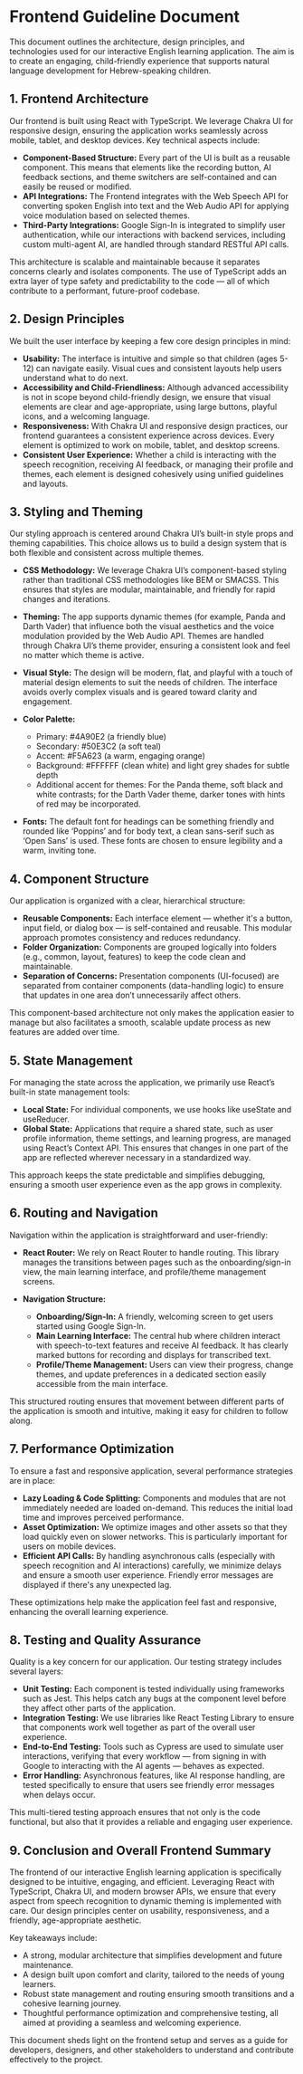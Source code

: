 # Frontend Guideline Document

This document outlines the architecture, design principles, and technologies used for our interactive English learning application. The aim is to create an engaging, child-friendly experience that supports natural language development for Hebrew-speaking children.

## 1. Frontend Architecture

Our frontend is built using React with TypeScript. We leverage Chakra UI for responsive design, ensuring the application works seamlessly across mobile, tablet, and desktop devices. Key technical aspects include:

*   **Component-Based Structure:** Every part of the UI is built as a reusable component. This means that elements like the recording button, AI feedback sections, and theme switchers are self-contained and can easily be reused or modified.
*   **API Integrations:** The Frontend integrates with the Web Speech API for converting spoken English into text and the Web Audio API for applying voice modulation based on selected themes.
*   **Third-Party Integrations:** Google Sign-In is integrated to simplify user authentication, while our interactions with backend services, including custom multi-agent AI, are handled through standard RESTful API calls.

This architecture is scalable and maintainable because it separates concerns clearly and isolates components. The use of TypeScript adds an extra layer of type safety and predictability to the code — all of which contribute to a performant, future-proof codebase.

## 2. Design Principles

We built the user interface by keeping a few core design principles in mind:

*   **Usability:** The interface is intuitive and simple so that children (ages 5-12) can navigate easily. Visual cues and consistent layouts help users understand what to do next.
*   **Accessibility and Child-Friendliness:** Although advanced accessibility is not in scope beyond child-friendly design, we ensure that visual elements are clear and age-appropriate, using large buttons, playful icons, and a welcoming language.
*   **Responsiveness:** With Chakra UI and responsive design practices, our frontend guarantees a consistent experience across devices. Every element is optimized to work on mobile, tablet, and desktop screens.
*   **Consistent User Experience:** Whether a child is interacting with the speech recognition, receiving AI feedback, or managing their profile and themes, each element is designed cohesively using unified guidelines and layouts.

## 3. Styling and Theming

Our styling approach is centered around Chakra UI’s built-in style props and theming capabilities. This choice allows us to build a design system that is both flexible and consistent across multiple themes.

*   **CSS Methodology:** We leverage Chakra UI’s component-based styling rather than traditional CSS methodologies like BEM or SMACSS. This ensures that styles are modular, maintainable, and friendly for rapid changes and iterations.

*   **Theming:** The app supports dynamic themes (for example, Panda and Darth Vader) that influence both the visual aesthetics and the voice modulation provided by the Web Audio API. Themes are handled through Chakra UI’s theme provider, ensuring a consistent look and feel no matter which theme is active.

*   **Visual Style:** The design will be modern, flat, and playful with a touch of material design elements to suit the needs of children. The interface avoids overly complex visuals and is geared toward clarity and engagement.

*   **Color Palette:**

    *   Primary: #4A90E2 (a friendly blue)
    *   Secondary: #50E3C2 (a soft teal)
    *   Accent: #F5A623 (a warm, engaging orange)
    *   Background: #FFFFFF (clean white) and light grey shades for subtle depth
    *   Additional accent for themes: For the Panda theme, soft black and white contrasts; for the Darth Vader theme, darker tones with hints of red may be incorporated.

*   **Fonts:** The default font for headings can be something friendly and rounded like ‘Poppins’ and for body text, a clean sans-serif such as ‘Open Sans’ is used. These fonts are chosen to ensure legibility and a warm, inviting tone.

## 4. Component Structure

Our application is organized with a clear, hierarchical structure:

*   **Reusable Components:** Each interface element — whether it's a button, input field, or dialog box — is self-contained and reusable. This modular approach promotes consistency and reduces redundancy.
*   **Folder Organization:** Components are grouped logically into folders (e.g., common, layout, features) to keep the code clean and maintainable.
*   **Separation of Concerns:** Presentation components (UI-focused) are separated from container components (data-handling logic) to ensure that updates in one area don’t unnecessarily affect others.

This component-based architecture not only makes the application easier to manage but also facilitates a smooth, scalable update process as new features are added over time.

## 5. State Management

For managing the state across the application, we primarily use React’s built-in state management tools:

*   **Local State:** For individual components, we use hooks like useState and useReducer.
*   **Global State:** Applications that require a shared state, such as user profile information, theme settings, and learning progress, are managed using React’s Context API. This ensures that changes in one part of the app are reflected wherever necessary in a standardized way.

This approach keeps the state predictable and simplifies debugging, ensuring a smooth user experience even as the app grows in complexity.

## 6. Routing and Navigation

Navigation within the application is straightforward and user-friendly:

*   **React Router:** We rely on React Router to handle routing. This library manages the transitions between pages such as the onboarding/sign-in view, the main learning interface, and profile/theme management screens.

*   **Navigation Structure:**

    *   **Onboarding/Sign-In:** A friendly, welcoming screen to get users started using Google Sign-In.
    *   **Main Learning Interface:** The central hub where children interact with speech-to-text features and receive AI feedback. It has clearly marked buttons for recording and displays for transcribed text.
    *   **Profile/Theme Management:** Users can view their progress, change themes, and update preferences in a dedicated section easily accessible from the main interface.

This structured routing ensures that movement between different parts of the application is smooth and intuitive, making it easy for children to follow along.

## 7. Performance Optimization

To ensure a fast and responsive application, several performance strategies are in place:

*   **Lazy Loading & Code Splitting:** Components and modules that are not immediately needed are loaded on-demand. This reduces the initial load time and improves perceived performance.
*   **Asset Optimization:** We optimize images and other assets so that they load quickly even on slower networks. This is particularly important for users on mobile devices.
*   **Efficient API Calls:** By handling asynchronous calls (especially with speech recognition and AI interactions) carefully, we minimize delays and ensure a smooth user experience. Friendly error messages are displayed if there's any unexpected lag.

These optimizations help make the application feel fast and responsive, enhancing the overall learning experience.

## 8. Testing and Quality Assurance

Quality is a key concern for our application. Our testing strategy includes several layers:

*   **Unit Testing:** Each component is tested individually using frameworks such as Jest. This helps catch any bugs at the component level before they affect other parts of the application.
*   **Integration Testing:** We use libraries like React Testing Library to ensure that components work well together as part of the overall user experience.
*   **End-to-End Testing:** Tools such as Cypress are used to simulate user interactions, verifying that every workflow — from signing in with Google to interacting with the AI agents — behaves as expected.
*   **Error Handling:** Asynchronous features, like AI response handling, are tested specifically to ensure that users see friendly error messages when delays occur.

This multi-tiered testing approach ensures that not only is the code functional, but also that it provides a reliable and engaging user experience.

## 9. Conclusion and Overall Frontend Summary

The frontend of our interactive English learning application is specifically designed to be intuitive, engaging, and efficient. Leveraging React with TypeScript, Chakra UI, and modern browser APIs, we ensure that every aspect from speech recognition to dynamic theming is implemented with care. Our design principles center on usability, responsiveness, and a friendly, age-appropriate aesthetic.

Key takeaways include:

*   A strong, modular architecture that simplifies development and future maintenance.
*   A design built upon comfort and clarity, tailored to the needs of young learners.
*   Robust state management and routing ensuring smooth transitions and a cohesive learning journey.
*   Thoughtful performance optimization and comprehensive testing, all aimed at providing a seamless and welcoming experience.

This document sheds light on the frontend setup and serves as a guide for developers, designers, and other stakeholders to understand and contribute effectively to the project.
